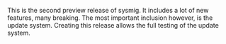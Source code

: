 This is the second preview release of sysmig. It includes a lot of new features, many breaking. The most important inclusion however, is the update system. Creating this release allows the full testing of the update system.
